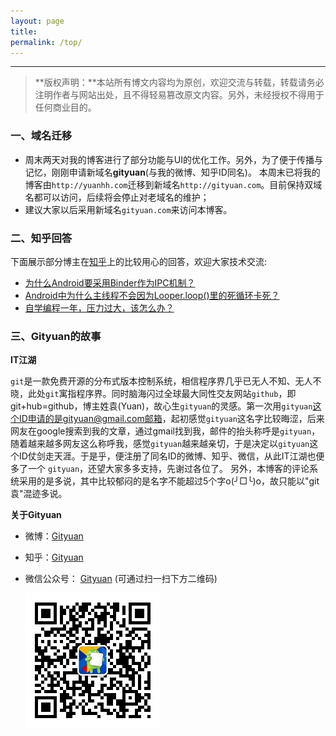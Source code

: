 ```yaml
---
layout: page
title: 
permalink: /top/
---
```


----------

> **版权声明：**本站所有博文内容均为原创，欢迎交流与转载，转载请务必注明作者与网站出处，且不得轻易篡改原文内容。另外，未经授权不得用于任何商业目的。

### 一、域名迁移

- 周末两天对我的博客进行了部分功能与UI的优化工作。另外，为了便于传播与记忆，刚刚申请新域名**gityuan**(与我的微博、知乎ID同名)。 本周末已将我的博客由`http://yuanhh.com`迁移到新域名`http://gityuan.com`。目前保持双域名都可以访问，后续将会停止对老域名的维护；
- 建议大家以后采用新域名`gityuan.com`来访问本博客。

### 二、知乎回答

下面展示部分博主在[知乎](http://www.zhihu.com/people/gityuan)上的比较用心的回答，欢迎大家技术交流:

- [为什么Android要采用Binder作为IPC机制？](https://www.zhihu.com/question/39440766/answer/89210950)
- [Android中为什么主线程不会因为Looper.loop()里的死循环卡死？](https://www.zhihu.com/question/34652589/answer/90344494?from=profile_answer_card)
- [自学编程一年，压力过大，该怎么办？](https://www.zhihu.com/question/41198536/answer/90560766?from=profile_answer_card)

### 三、Gityuan的故事

**IT江湖**

`git`是一款免费开源的分布式版本控制系统，相信程序界几乎已无人不知、无人不晓，此处`git`寓指程序界。同时脑海闪过全球最大同性交友网站`github`，即git+hub=github，博主姓袁(Yuan)，故心生`gityuan`的灵感。第一次用`gityuan`这个ID申请的是gityuan@gmail.com邮箱，起初感觉`gityuan`这名字比较晦涩，后来网友在google搜索到我的文章，通过gmail找到我，邮件的抬头称呼是`gityuan`，随着越来越多网友这么称呼我，感觉`gityuan`越来越亲切，于是决定以`gityuan`这个ID仗剑走天涯。于是乎，便注册了同名ID的微博、知乎、微信，从此IT江湖也便多了一个 `gityuan`，还望大家多多支持，先谢过各位了。 另外，本博客的评论系统采用的是多说，其中比较郁闷的是名字不能超过5个字o(╯□╰)o，故只能以"git袁"混迹多说。

**关于Gityuan**

* 微博：[Gityuan](http://weibo.com/gityuan)
* 知乎：[Gityuan](http://www.zhihu.com/people/gityuan)
* 微信公众号： [Gityuan]() (可通过扫一扫下方二维码)

    ![Gityuan](/images/about-me/gityuan.jpg)